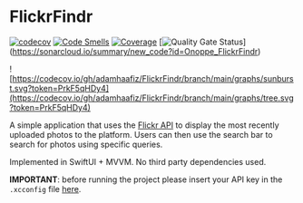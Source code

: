 # FlickrFindr
[![codecov](https://codecov.io/gh/adamhaafiz/FlickrFindr/branch/main/graph/badge.svg?token=PrkF5qHDy4)](https://codecov.io/gh/adamhaafiz/FlickrFindr)
[![Code Smells](https://sonarcloud.io/api/project_badges/measure?project=Onoppe_FlickrFindr&metric=code_smells)](https://sonarcloud.io/summary/new_code?id=Onoppe_FlickrFindr)
[![Coverage](https://sonarcloud.io/api/project_badges/measure?project=Onoppe_FlickrFindr&metric=coverage)](https://sonarcloud.io/summary/new_code?id=Onoppe_FlickrFindr)
[![Quality Gate Status](https://sonarcloud.io/api/project_badges/measure?project=Onoppe_FlickrFindr&metric=alert_status)]
(https://sonarcloud.io/summary/new_code?id=Onoppe_FlickrFindr)

![https://codecov.io/gh/adamhaafiz/FlickrFindr/branch/main/graphs/sunburst.svg?token=PrkF5qHDy4](https://codecov.io/gh/adamhaafiz/FlickrFindr/branch/main/graphs/tree.svg?token=PrkF5qHDy4)


A simple application that uses the [Flickr API](https://www.flickr.com/services/api/) to display the most recently uploaded photos to the platform. Users can then use the search bar to search for photos using specific queries.

Implemented in SwiftUI + MVVM. No third party dependencies used. 
 
**IMPORTANT**: before running the project please insert your API key in the `.xcconfig` file [here](./Config.xcconfig).
